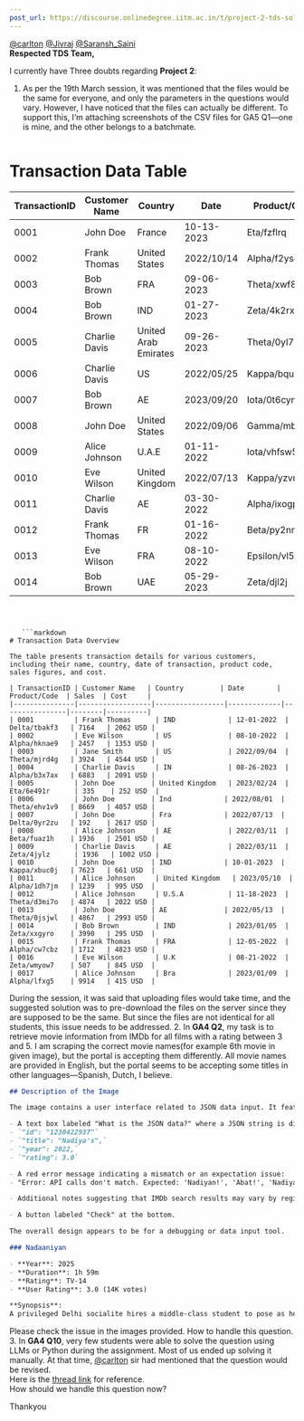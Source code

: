 ```yaml
---
post_url: https://discourse.onlinedegree.iitm.ac.in/t/project-2-tds-solver-discussion-thread/169029/98
---
```

[@carlton](/u/carlton) [@Jivraj](/u/jivraj) [@Saransh\_Saini](/u/saransh_saini)  
**Respected TDS Team,**

I currently have Three doubts regarding **Project 2**:

1. As per the 19th March session, it was mentioned that the files would be the same for everyone, and only the parameters in the questions would vary. However, I have noticed that the files can actually be different. To support this, I’m attaching screenshots of the CSV files for GA5 Q1—one is mine, and the other belongs to a batchmate.  

   ```markdown
# Transaction Data Table

| TransactionID | Customer Name    | Country               | Date        | Product/Code      | Sales      | Cost      |
|---------------|------------------|-----------------------|-------------|-------------------|------------|-----------|
| 0001          | John Doe         | France                | 10-13-2023  | Eta/fzflrq        | 2021 USD   | 1973 USD  |
| 0002          | Frank Thomas     | United States         | 2022/10/14  | Alpha/f2yscp      | 6855 USD   | 4866 USD  |
| 0003          | Bob Brown        | FRA                   | 09-06-2023  | Theta/xwf8u       | 5644 USD   | 3504 USD  |
| 0004          | Bob Brown        | IND                   | 01-27-2023  | Zeta/4k2rx        | 9273 USD   | 1235 USD  |
| 0005          | Charlie Davis     | United Arab Emirates   | 09-26-2023  | Theta/0yl7e       | 5699 USD   | 1847 USD  |
| 0006          | Charlie Davis    | US                    | 2022/05/25  | Kappa/bquhwf      | 7897 USD   | 3424 USD  |
| 0007          | Bob Brown        | AE                    | 2023/09/20  | Iota/0t6cym       | 8680 USD   | -         |
| 0008          | John Doe         | United States         | 2022/09/06  | Gamma/mb4cm9      | 8501 USD   | 4820 USD  |
| 0009          | Alice Johnson    | U.A.E                 | 01-11-2022  | Iota/vhfsw5       | 7582 USD   | 4491 USD  |
| 0010          | Eve Wilson       | United Kingdom        | 2022/07/13  | Kappa/yzvmfh      | 630 USD    | 557 USD   |
| 0011          | Charlie Davis    | AE                    | 03-30-2022  | Alpha/ixogpm      | 2199 USD   | 1104 USD  |
| 0012          | Frank Thomas     | FR                    | 01-16-2022  | Beta/py2nmk      | 1479 USD   | 489 USD   |
| 0013          | Eve Wilson       | FRA                   | 08-10-2022  | Epsilon/vl58sf    | 1076 USD   | 2928 USD  |
| 0014          | Bob Brown        | UAE                   | 05-29-2023  | Zeta/djl2j        | 1534 USD   | 4803 USD  |
```

     

   ```markdown
# Transaction Data Overview

The table presents transaction details for various customers, including their name, country, date of transaction, product code, sales figures, and cost.

| TransactionID | Customer Name   | Country         | Date        | Product/Code  | Sales  | Cost     |
|---------------|------------------|-----------------|-------------|----------------|--------|----------|
| 0001          | Frank Thomas      | IND             | 12-01-2022  | Delta/tbakf3   | 7164   | 2062 USD |
| 0002          | Eve Wilson        | US              | 08-10-2022  | Alpha/hknae9   | 2457   | 1353 USD |
| 0003          | Jane Smith        | US              | 2022/09/04  | Theta/mjrd4g   | 3924   | 4544 USD |
| 0004          | Charlie Davis     | IN              | 08-26-2023  | Alpha/b3x7ax   | 6883   | 2091 USD |
| 0005          | John Doe         | United Kingdom   | 2023/02/24  | Eta/6e491r      | 335    | 252 USD  |
| 0006          | John Doe         | Ind             | 2022/08/01  | Theta/ehv1v9   | 8669   | 4057 USD |
| 0007          | John Doe         | Fra             | 2022/07/13  | Delta/0yr2zu   | 192    | 2617 USD |
| 0008          | Alice Johnson     | AE              | 2022/03/11  | Beta/fuaz1h    | 1936   | 2501 USD |
| 0009          | Charlie Davis     | AE              | 2022/03/11  | Zeta/4jylz      | 1936   | 1002 USD |
| 0010          | John Doe         | IND             | 10-01-2023  | Kappa/xbuc0j   | 7623   | 661 USD  |
| 0011          | Alice Johnson     | United Kingdom   | 2023/05/10  | Alpha/1dh7jm   | 1239   | 995 USD  |
| 0012          | Alice Johnson     | U.S.A           | 11-18-2023  | Theta/d3mi7o   | 4874   | 2022 USD |
| 0013          | John Doe         | AE              | 2022/05/13  | Theta/0jsjwl   | 4867   | 2993 USD |
| 0014          | Bob Brown         | IND             | 2023/01/05  | Zeta/xxgyro    | 3990   | 295 USD  |
| 0015          | Frank Thomas      | FRA             | 12-05-2022  | Alpha/cw7cbz   | 1712   | 4823 USD |
| 0016          | Eve Wilson        | U.K             | 08-21-2022  | Zeta/wmyow7    | 507    | 845 USD  |
| 0017          | Alice Johnson     | Bra             | 2023/01/09  | Alpha/lfxg5    | 9914   | 415 USD  |
```

     
   During the session, it was said that uploading files would take time, and the suggested solution was to pre-download the files on the server since they are supposed to be the same. But since the files are not identical for all students, this issue needs to be addressed.
2. In **GA4 Q2**, my task is to retrieve movie information from IMDb for all films with a rating between 3 and 5. I am scraping the correct movie names(for example 6th movie in given image), but the portal is accepting them differently. All movie names are provided in English, but the portal seems to be accepting some titles in other languages—Spanish, Dutch, I believe.  

   ```markdown
## Description of the Image

The image contains a user interface related to JSON data input. It features:

- A text box labeled "What is the JSON data?" where a JSON string is displayed. The JSON includes:
  - `"id": "1230422937"`
  - `"title": "Nadiya's",`
  - `"year": 2022,`
  - `"rating": 3.0`

- A red error message indicating a mismatch or an expectation issue: 
  - "Error: API calls don't match. Expected: 'Nadiyan!', 'Abat!', 'Nadiyan!'"

- Additional notes suggesting that IMDb search results may vary by region and that manual translation may be necessary.

- A button labeled "Check" at the bottom.

The overall design appears to be for a debugging or data input tool.
```

     

   ```markdown
### Nadaaniyan

- **Year**: 2025
- **Duration**: 1h 59m
- **Rating**: TV-14 
- **User Rating**: 3.0 (14K votes)

**Synopsis**: 
A privileged Delhi socialite hires a middle-class student to pose as her boyfriend in order to maintain her social status. Their pretense becomes complicated when genuine feelings develop between them.
```

     
   Please check the issue in the images provided. How to handle this question.
3. In **GA4 Q10**, very few students were able to solve the question using LLMs or Python during the assignment. Most of us ended up solving it manually. At that time, [@carlton](/u/carlton) sir had mentioned that the question would be revised.  
   Here is the [thread link](https://discourse.onlinedegree.iitm.ac.in/t/ga4-data-sourcing-discussion-thread-tds-jan-2025/165959/106) for reference.  
   How should we handle this question now?

Thankyou